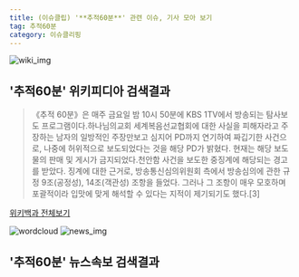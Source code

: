 ```yaml
---
title: (이슈클립) '**추적60분**' 관련 이슈, 기사 모아 보기
tag: 추적60분
category: 이슈클리핑
---
```

![wiki_img](https://user-images.githubusercontent.com/42597476/44503234-41136a80-a6d0-11e8-9071-6fc6418eafe4.png)
## **'**추적60분**'** 위키피디아 검색결과
>《추적 60분》은 매주 금요일 밤 10시 50분에 KBS 1TV에서 방송되는 탐사보도 프로그램이다.하나님의교회 세계복음선교협회에 대한 사실을 피해자라고 주장하는 남자의 일방적인 주장만보고 심지어 PD까지 연기하여 짜깁기한 사건으로, 나중에 허위적으로 보도되었다는 것을 해당 PD가 밝혔다. 현재는 해당 보도물의 판매 및 게시가 금지되었다.천안함 사건을 보도한 중징계에 해당되는 경고를 받았다. 징계에 대한 근거로, 방송통신심의위원회 측에서 방송심의에 관한 규정 9조(공정성), 14조(객관성) 조항을 들었다. 그러나 그 조항이 매우 모호하며 포괄적이라 입맛에 맞게 해석할 수 있다는 지적이 제기되기도 했다.[3]

<a href="https://ko.wikipedia.org/wiki/추적60분" target="_blank">위키백과 전체보기</a>

![wordcloud](https://s3.ap-northeast-2.amazonaws.com/lyrics101-wordcloud/2018-09-17-1537158962.png)
![news_img](https://user-images.githubusercontent.com/42597476/44507050-1206f400-a6e4-11e8-8d98-7ffbfebb353f.png)
## **'**추적60분**'** 뉴스속보 검색결과


